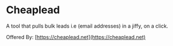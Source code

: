 # Cheaplead

A tool that pulls bulk leads i.e (email addresses) in a jiffy, on a click.

Offered By: [https://cheaplead.net](https://cheaplead.net)
